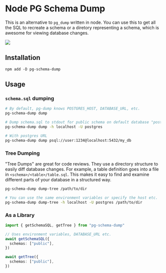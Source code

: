 # Node PG Schema Dump

This is an alternative to `pg_dump` written in node. You can use this to get
all the SQL to recreate a schema or a diretory representing a schema, which
is awesome for viewing database changes.

![](https://user-images.githubusercontent.com/1910070/257036161-8a17dc4a-1457-4756-9ad3-52bce0445392.gif)

## Installation

`npm add -D pg-schema-dump`

## Usage

### `schema.sql` dumping

```bash
# By default, pg-dump knows POSTGRES_HOST, DATABASE_URL, etc.
pg-schema-dump dump

# Dump schema.sql to stdout for public schema on default database "postgres"
pg-schema-dump dump -h localhost -U postgres

# With postgres URL
pg-schema-dump dump psql://user:1234@localhost:5432/my_db
```

### Tree Dumping

"Tree Dumps" are great for code reviews. They use a directory structure to
easily diff database changes. For example, a table definition goes into a file
in `<schema>/<table>/table.sql`. This makes it easy to find and examine different
parts of your database in a structured way.

```bash
pg-schema-dump dump-tree /path/to/dir

# You can use the same environment variables or specify the host etc.
pg-schema-dump dump-tree -h localhost -U postgres /path/to/dir
```

### As a Library

```ts
import { getSchemaSQL, getTree } from "pg-schema-dump"

// Uses environment variables, DATABASE_URL etc.
await getSchemaSQL({
  schemas: ["public"],
})

await getTree({
  schemas: ["public"],
})
```
